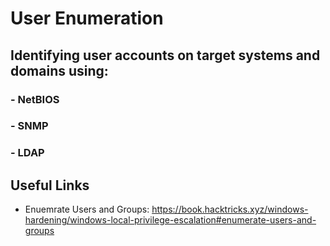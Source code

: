 # User Enumeration

## Identifying user accounts on target systems and domains using:
### - NetBIOS
### - SNMP
### - LDAP

## Useful Links
- Enuemrate Users and Groups: https://book.hacktricks.xyz/windows-hardening/windows-local-privilege-escalation#enumerate-users-and-groups